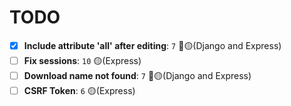 # TODO

- [x] **Include attribute 'all' after editing**: `7` 🔵🟡(Django and Express)
- [ ] **Fix sessions**: `10` 🟡(Express)
- [ ] **Download name not found**: `7` 🔵🟡(Django and Express)
- [ ] **CSRF Token**: `6` 🟡(Express)

